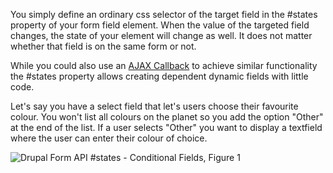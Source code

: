 You simply define an ordinary css selector of the target field in the #states property of your form field element. When the value of the targeted field changes, the state of your element will change as well. It does not matter whether that field is on the same form or not.

While you could also use an [AJAX Callback](/docs/8/api/javascript-api/ajax-forms) to achieve similar functionality the #states property allows creating dependent dynamic fields with little code.

Let's say you have a select field that let's users choose their favourite colour. You won't list all colours on the planet so you add the option "Other" at the end of the list. If a user selects "Other" you want to display a textfield where the user can enter their colour of choice.

![Drupal Form API #states - Conditional Fields, Figure 1](https://www.drupal.org/files/drupalformapistates.gif)